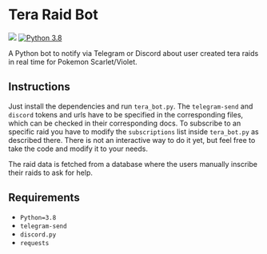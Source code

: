 # Tera Raid Bot

[![](https://img.shields.io/badge/language-Python-green.svg)](https://www.python.org/)
[![Python 3.8](https://img.shields.io/badge/python-3.8-blue.svg)](https://www.python.org/downloads/release/python-380/)

A Python bot to notify via Telegram or Discord about user created tera raids in real time for Pokemon Scarlet/Violet.

## Instructions

Just install the dependencies and run `tera_bot.py`. The `telegram-send` and `discord` tokens and urls have to be specified in the corresponding files, which can be checked in their corresponding docs. To subscribe to an specific raid you have to modify the `subscriptions` list inside `tera_bot.py` as described there. There is not an interactive way to do it yet, but feel free to take the code and modify it to your needs.

The raid data is fetched from a database where the users manually inscribe their raids to ask for help.

## Requirements

- `Python=3.8`
- `telegram-send`
- `discord.py`
- `requests`
